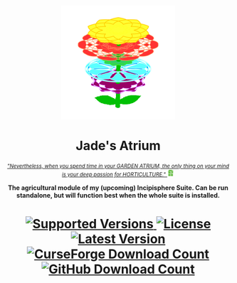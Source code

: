 <p align="center">
    <img src="https://raw.githubusercontent.com/The-Incipisphere/Jades-Atrium/refs/heads/main/src/main/resources/spirograph_flower.png" height="256" alt="Some weird fuckin' spirograph flower thing that Jade grows.">
</p>
<h1 align="center">Jade's Atrium</h1>
<p align="center">
    <i>
        <small>
            <a href="https://www.homestuck.com/story/768" title="Homestuck (Page 768)">
                "Nevertheless, when you spend time in your GARDEN ATRIUM, the only thing on your mind is your deep passion for HORTICULTURE."
                <img src="https://raw.githubusercontent.com/The-Incipisphere/SkaiaLib/refs/heads/main/src/main/resources/sburb.svg" width="16" alt="Sburb Logo">
            </a>
        </small>
    </i>
</p> 
<p align="center">
    <b>The agricultural module of my (upcoming) Incipisphere Suite. Can be run standalone, but will function best when the whole suite is installed.</b>
</p>
<h1 align="center">
    <a href="https://www.curseforge.com/minecraft/mc-mods/jades-atrium">
        <img src="https://img.shields.io/badge/Available%20for-MC%201.20.1%20-informational?style=for-the-badge" alt="Supported Versions">
    </a>
    <a href="https://github.com/The-Incipisphere/Jades-Atrium/blob/main/LICENSE"><img src="https://img.shields.io/github/license/The-Incipisphere/Jades-Atrium?style=for-the-badge" alt="License">
    </a>
    <a href="https://github.com/The-Incipisphere/Jades-Atrium/releases">
        <img src="https://img.shields.io/github/v/release/The-Incipisphere/Jades-Atrium?sort=semver&display_name=release&style=for-the-badge&label=Latest%20Version" alt="Latest Version" >
    </a>
    <br>
    <a href="https://www.curseforge.com/minecraft/mc-mods/jades-atrium">
        <img src="https://cf.way2muchnoise.eu/1195781.svg?badge_style=for_the_badge" alt="CurseForge Download Count">
    </a>
    <a href="https://github.com/The-Incipisphere/Jades-Atrium/releases">
        <img src="https://img.shields.io/github/downloads/The-Incipisphere/Jades-Atrium/total?sort=semver&logo=github&label=&style=for-the-badge&color=2d2d2d&labelColor=545454&logoColor=FFFFFF" alt="GitHub Download Count">
    </a>
</h1>